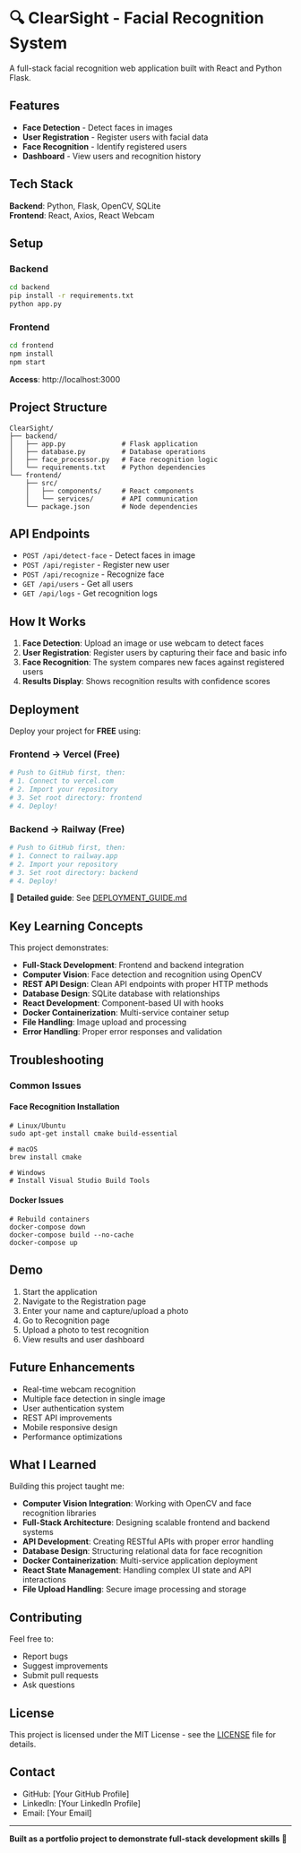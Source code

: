 # 🔍 ClearSight - Facial Recognition System

A full-stack facial recognition web application built with React and Python Flask.

## Features

- **Face Detection** - Detect faces in images
- **User Registration** - Register users with facial data
- **Face Recognition** - Identify registered users
- **Dashboard** - View users and recognition history

## Tech Stack

**Backend**: Python, Flask, OpenCV, SQLite  
**Frontend**: React, Axios, React Webcam

## Setup

### Backend
```bash
cd backend
pip install -r requirements.txt
python app.py
```

### Frontend
```bash
cd frontend
npm install
npm start
```

**Access**: http://localhost:3000

## Project Structure
```
ClearSight/
├── backend/
│   ├── app.py              # Flask application
│   ├── database.py         # Database operations
│   ├── face_processor.py   # Face recognition logic
│   └── requirements.txt    # Python dependencies
└── frontend/
    ├── src/
    │   ├── components/     # React components
    │   └── services/       # API communication
    └── package.json        # Node dependencies
```

## API Endpoints

- `POST /api/detect-face` - Detect faces in image
- `POST /api/register` - Register new user
- `POST /api/recognize` - Recognize face
- `GET /api/users` - Get all users
- `GET /api/logs` - Get recognition logs

## How It Works

1. **Face Detection**: Upload an image or use webcam to detect faces
2. **User Registration**: Register users by capturing their face and basic info  
3. **Face Recognition**: The system compares new faces against registered users
4. **Results Display**: Shows recognition results with confidence scores

## Deployment

Deploy your project for **FREE** using:

### Frontend → Vercel (Free)
```bash
# Push to GitHub first, then:
# 1. Connect to vercel.com
# 2. Import your repository
# 3. Set root directory: frontend
# 4. Deploy!
```

### Backend → Railway (Free)
```bash
# Push to GitHub first, then:
# 1. Connect to railway.app
# 2. Import your repository  
# 3. Set root directory: backend
# 4. Deploy!
```

📖 **Detailed guide**: See [DEPLOYMENT_GUIDE.md](DEPLOYMENT_GUIDE.md)

## Key Learning Concepts

This project demonstrates:

- **Full-Stack Development**: Frontend and backend integration
- **Computer Vision**: Face detection and recognition using OpenCV
- **REST API Design**: Clean API endpoints with proper HTTP methods
- **Database Design**: SQLite database with relationships
- **React Development**: Component-based UI with hooks
- **Docker Containerization**: Multi-service container setup
- **File Handling**: Image upload and processing
- **Error Handling**: Proper error responses and validation

## Troubleshooting

### Common Issues

#### Face Recognition Installation
```
# Linux/Ubuntu
sudo apt-get install cmake build-essential

# macOS
brew install cmake

# Windows
# Install Visual Studio Build Tools

```

#### Docker Issues
```
# Rebuild containers
docker-compose down
docker-compose build --no-cache
docker-compose up

```


## Demo

1. Start the application
2. Navigate to the Registration page
3. Enter your name and capture/upload a photo
4. Go to Recognition page
5. Upload a photo to test recognition
6. View results and user dashboard

## Future Enhancements

- Real-time webcam recognition
- Multiple face detection in single image
- User authentication system
- REST API improvements
- Mobile responsive design
- Performance optimizations

## What I Learned

Building this project taught me:

- **Computer Vision Integration**: Working with OpenCV and face recognition libraries
- **Full-Stack Architecture**: Designing scalable frontend and backend systems
- **API Development**: Creating RESTful APIs with proper error handling
- **Database Design**: Structuring relational data for face recognition
- **Docker Containerization**: Multi-service application deployment
- **React State Management**: Handling complex UI state and API interactions
- **File Upload Handling**: Secure image processing and storage

## Contributing

Feel free to:
- Report bugs
- Suggest improvements
- Submit pull requests
- Ask questions

## License

This project is licensed under the MIT License - see the [LICENSE](LICENSE) file for details.

## Contact

- GitHub: [Your GitHub Profile]
- LinkedIn: [Your LinkedIn Profile]
- Email: [Your Email]

---
**Built as a portfolio project to demonstrate full-stack development skills** 🚀

